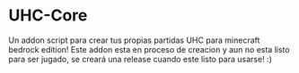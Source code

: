 # UHC-Core
Un addon script para crear tus propias partidas UHC para minecraft bedrock edition! 
Este addon esta en proceso de creacion y aun no esta listo para ser jugado, se creará una release cuando este listo para usarse! :)
